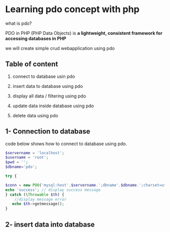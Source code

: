# Learning pdo concept with php

what is pdo?

PDO in PHP (PHP Data Objects) is **a lightweight, consistent framework for accessing databases in PHP**

we will create simple crud webapplication using pdo

## Table of content

1. connect to database usin pdo

2. insert data to database using pdo

3. display all data / filtering using pdo

4. update data inside database using pdo

5. delete data using pdo

## 1- Connection to database

code below shows how to connect to database using pdo.

```php
$servername = 'localhost';
$username = 'root';
$pwd = '';
$dbname='pdo';

try {

$conn = new PDO('mysql:host'.$servername.';dbname'.$dbname.';charset=utf8',$username,$pwd);
echo 'success'; // display success message
} catch (\Throwable $th) {
    //display message error
   echo $th->getmessage();
}
```

## 2- insert data into database
